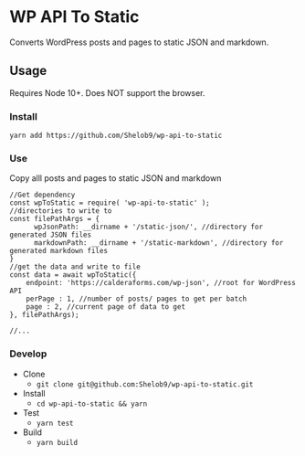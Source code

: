 # WP API To Static

Converts WordPress posts and pages to static JSON and markdown.


## Usage

Requires Node 10+. Does NOT support the browser.

### Install

```
yarn add https://github.com/Shelob9/wp-api-to-static
```

### Use

Copy alll posts and pages to static JSON and markdown

```
//Get dependency
const wpToStatic = require( 'wp-api-to-static' );
//directories to write to
const filePathArgs = {
      wpJsonPath: __dirname + '/static-json/', //directory for generated JSON files
      markdownPath: __dirname + '/static-markdown', //directory for generated markdown files
}
//get the data and write to file
const data = await wpToStatic({
    endpoint: 'https://calderaforms.com/wp-json', //root for WordPress API
    perPage : 1, //number of posts/ pages to get per batch
    page : 2, //current page of data to get
}, filePathArgs);

//...
```

### Develop

- Clone
    - `git clone git@github.com:Shelob9/wp-api-to-static.git`
- Install
    - `cd wp-api-to-static && yarn`
- Test
    - `yarn test`
- Build
    - `yarn build`
